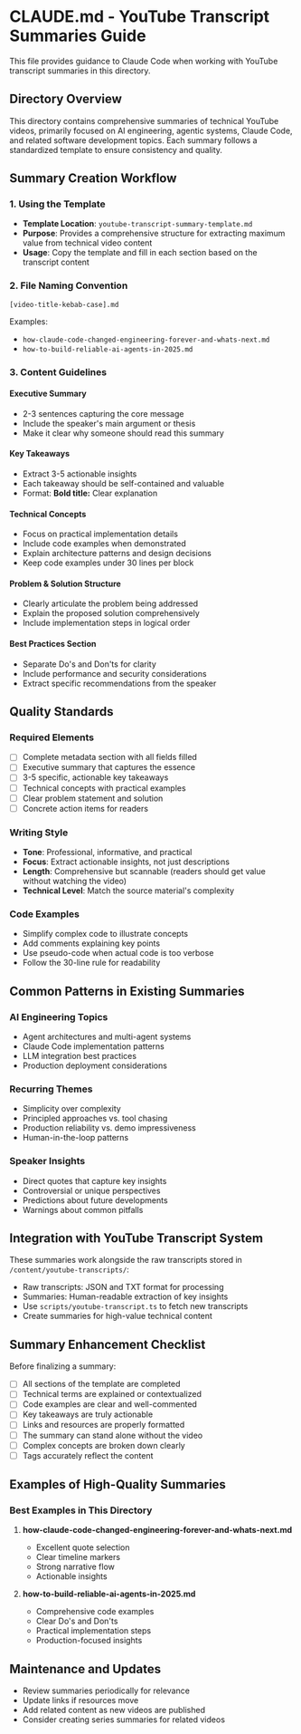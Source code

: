 # CLAUDE.md - YouTube Transcript Summaries Guide

This file provides guidance to Claude Code when working with YouTube transcript summaries in this directory.

## Directory Overview

This directory contains comprehensive summaries of technical YouTube videos, primarily focused on AI engineering, agentic systems, Claude Code, and related software development topics. Each summary follows a standardized template to ensure consistency and quality.

## Summary Creation Workflow

### 1. Using the Template
- **Template Location**: `youtube-transcript-summary-template.md`
- **Purpose**: Provides a comprehensive structure for extracting maximum value from technical video content
- **Usage**: Copy the template and fill in each section based on the transcript content

### 2. File Naming Convention
```
[video-title-kebab-case].md
```
Examples:
- `how-claude-code-changed-engineering-forever-and-whats-next.md`
- `how-to-build-reliable-ai-agents-in-2025.md`

### 3. Content Guidelines

#### Executive Summary
- 2-3 sentences capturing the core message
- Include the speaker's main argument or thesis
- Make it clear why someone should read this summary

#### Key Takeaways
- Extract 3-5 actionable insights
- Each takeaway should be self-contained and valuable
- Format: **Bold title:** Clear explanation

#### Technical Concepts
- Focus on practical implementation details
- Include code examples when demonstrated
- Explain architecture patterns and design decisions
- Keep code examples under 30 lines per block

#### Problem & Solution Structure
- Clearly articulate the problem being addressed
- Explain the proposed solution comprehensively
- Include implementation steps in logical order

#### Best Practices Section
- Separate Do's and Don'ts for clarity
- Include performance and security considerations
- Extract specific recommendations from the speaker

## Quality Standards

### Required Elements
- [ ] Complete metadata section with all fields filled
- [ ] Executive summary that captures the essence
- [ ] 3-5 specific, actionable key takeaways
- [ ] Technical concepts with practical examples
- [ ] Clear problem statement and solution
- [ ] Concrete action items for readers

### Writing Style
- **Tone**: Professional, informative, and practical
- **Focus**: Extract actionable insights, not just descriptions
- **Length**: Comprehensive but scannable (readers should get value without watching the video)
- **Technical Level**: Match the source material's complexity

### Code Examples
- Simplify complex code to illustrate concepts
- Add comments explaining key points
- Use pseudo-code when actual code is too verbose
- Follow the 30-line rule for readability

## Common Patterns in Existing Summaries

### AI Engineering Topics
- Agent architectures and multi-agent systems
- Claude Code implementation patterns
- LLM integration best practices
- Production deployment considerations

### Recurring Themes
- Simplicity over complexity
- Principled approaches vs. tool chasing
- Production reliability vs. demo impressiveness
- Human-in-the-loop patterns

### Speaker Insights
- Direct quotes that capture key insights
- Controversial or unique perspectives
- Predictions about future developments
- Warnings about common pitfalls

## Integration with YouTube Transcript System

These summaries work alongside the raw transcripts stored in `/content/youtube-transcripts/`:
- Raw transcripts: JSON and TXT format for processing
- Summaries: Human-readable extraction of key insights
- Use `scripts/youtube-transcript.ts` to fetch new transcripts
- Create summaries for high-value technical content

## Summary Enhancement Checklist

Before finalizing a summary:
- [ ] All sections of the template are completed
- [ ] Technical terms are explained or contextualized
- [ ] Code examples are clear and well-commented
- [ ] Key takeaways are truly actionable
- [ ] Links and resources are properly formatted
- [ ] The summary can stand alone without the video
- [ ] Complex concepts are broken down clearly
- [ ] Tags accurately reflect the content

## Examples of High-Quality Summaries

### Best Examples in This Directory
1. **how-claude-code-changed-engineering-forever-and-whats-next.md**
   - Excellent quote selection
   - Clear timeline markers
   - Strong narrative flow
   - Actionable insights

2. **how-to-build-reliable-ai-agents-in-2025.md**
   - Comprehensive code examples
   - Clear Do's and Don'ts
   - Practical implementation steps
   - Production-focused insights

## Maintenance and Updates

- Review summaries periodically for relevance
- Update links if resources move
- Add related content as new videos are published
- Consider creating series summaries for related videos